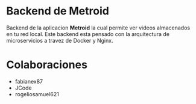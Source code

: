 # Backend de Metroid
Backend de la aplicacion **Metroid** la cual permite ver videos almacenados en tu red local. Este backend esta pensado con la arquitectura de microservicios a travez de Docker y Nginx.

# Colaboraciones
- fabianex87
- JCode
- rogeliosamuel621
